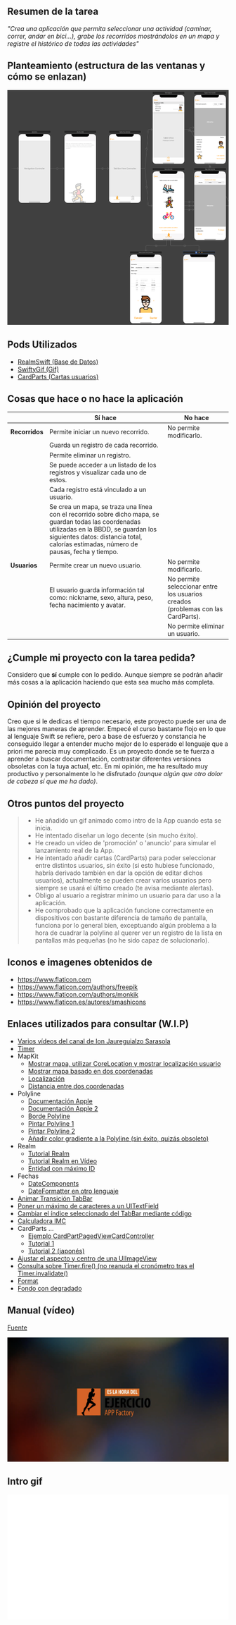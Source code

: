 ## Resumen de la tarea

*"Crea una aplicación que permita seleccionar una actividad (caminar, correr, andar en bici...), grabe los recorridos mostrándolos en un mapa y registre el histórico de todas las actividades"*

## Planteamiento (estructura de las ventanas y cómo se enlazan)

![Estructura](/Items%20y%20apuntes/Pantallazos/Estructura-Views.png)

## Pods Utilizados

* [RealmSwift (Base de Datos)](https://github.com/realm/realm-cocoa)
* [SwiftyGif (Gif)](https://github.com/kirualex/SwiftyGif)
* [CardParts (Cartas usuarios)](https://github.com/intuit/CardParts)

## Cosas que hace o no hace la aplicación

|                |**Sí hace**                                        |**No hace**                         |
|----------------|---------------------------------------------------|------------------------------------|
|**Recorridos**      |Permite iniciar un nuevo recorrido.                |No permite modificarlo.             |
|                |Guarda un registro de cada recorrido.              |                                    |
|                |Permite eliminar un registro.                      |                                    |
|                |Se puede acceder a un listado de los registros y visualizar cada uno de estos.|         |
|                |Cada registro está vinculado a un usuario.         |                                    |
|                |Se crea un mapa, se traza una línea con el recorrido sobre dicho mapa, se guardan todas las coordenadas utilizadas en la BBDD, se guardan los siguientes datos: distancia total, calorías estimadas, número de pausas, fecha y tiempo.         |                   |
|**Usuarios**        |Permite crear un nuevo usuario.                    |No permite modificarlo.             |
|                |El usuario guarda información tal como: nickname, sexo, altura, peso, fecha nacimiento y avatar.|No permite seleccionar entre los usuarios creados (problemas con las CardParts).|
|                |                                                   |No permite eliminar un usuario.     |


## ¿Cumple mi proyecto con la tarea pedida?
Considero que **sí** cumple con lo pedido. Aunque siempre se podrán añadir más cosas a la aplicación haciendo que esta sea mucho más completa.

## Opinión del proyecto
Creo que si le dedicas el tiempo necesario, este proyecto puede ser una de las mejores maneras de aprender. Empecé el curso bastante flojo en lo que al lenguaje Swift se refiere, pero a base de esfuerzo y constancia he conseguido llegar a entender mucho mejor de lo esperado el lenguaje que a priori me parecía muy complicado. 
Es un proyecto donde se te fuerza a aprender a buscar documentación, contrastar diferentes versiones obsoletas con la tuya actual, etc. 
En mi opinión, me ha resultado muy productivo y personalmente lo he disfrutado *(aunque algún que otro dolor de cabeza sí que me ha dado)*.

## Otros puntos del proyecto

> - He añadido un gif animado como intro de la App cuando esta se inicia.
> - He intentado diseñar un logo decente (sin mucho éxito).
> - He creado un vídeo de 'promoción' o 'anuncio' para simular el lanzamiento real de la App.
> - He intentado añadir cartas (CardParts) para poder seleccionar entre distintos usuarios, sin éxito (si esto hubiese funcionado, habría derivado también en dar la opción de editar dichos usuarios), actualmente se pueden crear varios usuarios pero siempre se usará el último creado (te avisa mediante alertas).
> - Obligo al usuario a registrar mínimo un usuario para dar uso a la aplicación.
> - He comprobado que la aplicación funcione correctamente en dispositivos con bastante diferencia de tamaño de pantalla, funciona por lo general bien, exceptuando algún problema a la hora de cuadrar la polyline al querer ver un registro de la lista en pantallas más pequeñas (no he sido capaz de solucionarlo).

## Iconos e imagenes obtenidos de

- https://www.flaticon.com
- https://www.flaticon.com/authors/freepik
- https://www.flaticon.com/authors/monkik
- https://www.flaticon.es/autores/smashicons

## Enlaces utilizados para consultar (W.I.P)

- [Varios vídeos del canal de Ion Jaureguialzo Sarasola](https://www.youtube.com/channel/UCaFf9p4OcV4w9IFjhHdL3tw)
- [Timer](https://medium.com/ios-os-x-development/build-an-stopwatch-with-swift-3-0-c7040818a10f)
- MapKit
  * [Mostrar mapa, utilizar CoreLocation y mostrar localización usuario](https://www.youtube.com/watch?v=WPpaAy73nJc)
  * [Mostrar mapa basado en dos coordenadas](https://stackoverflow.com/questions/36996987/how-to-show-a-map-within-two-coordinates)
  * [Localización](https://www.innofied.com/implement-location-tracking-using-mapkit-in-swift/)
  * [Distancia entre dos coordenadas](https://stackoverflow.com/questions/44139786/calculate-distance-between-my-location-and-a-mapkit-pin-on-swift)
- Polyline
  * [Documentación Apple](https://developer.apple.com/documentation/mapkitjs/route/3039035-polyline)
  * [Documentación Apple 2](https://developer.apple.com/documentation/mapkit/mkpolyline)
  * [Borde Polyline](https://stackoverflow.com/questions/58810993/how-to-add-border-to-mkpolyline)
  * [Pintar Polyline 1](https://medium.com/devzy/ios-draw-polyline-via-mapkit-in-swift-9cdac6ceeecf)
  * [Pintar Polyline 2](https://www.youtube.com/watch?v=vEN5WzsAoxA)
  * [Añadir color gradiente a la Polyline (sin éxito, quizás obsoleto)](https://github.com/joeltrew/GradientPathRenderer)
- Realm
  * [Tutorial Realm](https://realm.io/docs/tutorials/realmtasks/)
  * [Tutorial Realm en Vídeo](https://www.youtube.com/watch?v=PmsJW59rNY8)
  * [Entidad con máximo ID](https://stackoverflow.com/questions/32804266/how-to-get-item-with-max-id)
- Fechas
  * [DateComponents](https://nshipster.com/datecomponents/)
  * [DateFormatter en otro lenguaje](https://stackoverflow.com/questions/46877573/using-dateformatter-in-another-language)
- [Animar Transición TabBar](https://stackoverflow.com/questions/44346280/how-to-animate-tab-bar-tab-switch-with-a-crossdissolve-slide-transition)
- [Poner un máximo de caracteres a un UITextField](https://stackoverflow.com/questions/25223407/max-length-uitextfield)
- [Cambiar el índice seleccionado del TabBar mediante código](https://stackoverflow.com/questions/25325923/programmatically-switching-between-tabs-within-swift)
- [Calculadora IMC](https://www.texasheart.org/heart-health/heart-information-center/topics/calculadora-del-indice-de-masa-corporal-imc/)
- CardParts ...
  * [Ejemplo CardPartPagedViewCardController](https://github.com/intuit/CardParts/blob/master/Example/CardParts/CardPartPagedViewCardController.swift)
  * [Tutorial 1](https://www.youtube.com/watch?v=L-f1KSPKm4I)
  * [Tutorial 2 (japonés)](https://www.youtube.com/watch?v=0KGZ6H9unP8)
- [Ajustar el aspecto y centro de una UIImageView](https://stackoverflow.com/questions/15499376/uiimageview-aspect-fit-and-center)
- [Consulta sobre Timer.fire() (no reanuda el cronómetro tras el Timer.invalidate()](https://stackoverflow.com/questions/32282415/timer-fire-not-working-after-invalidating-in-swift)
- [Format](https://stackoverflow.com/questions/24074479/how-to-create-a-string-with-format)
- [Fondo con degradado](https://www.youtube.com/watch?v=w7b6lTg6s7s)


## Manual (vídeo)

[Fuente](https://youtu.be/ktOvlhbMIQU)

[![Manual](/Items%20y%20apuntes/Pantallazos/PantallazoManual.png)](https://youtu.be/ktOvlhbMIQU)

## Intro gif

![Intro](/Items%20y%20apuntes/Gifs/IntroGifs/Intro-Running-Alfada-GIF-Far.gif)
